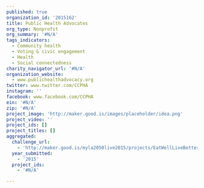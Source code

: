 ```yaml
---
published: true
organization_id: '2015162'
title: Public Health Advocates
org_type: Nonprofit
org_summary: '#N/A'
tags_indicators:
  - Community health
  - Voting & civic engagement
  - Health
  - Social connectedness
charity_navigator_url: '#N/A'
organization_website:
  - www.publichealthadvocacy.org
twitter: www.twitter.com/CCPHA
instagram: ''
facebook: www.facebook.com/CCPHA
ein: '#N/A'
zip: '#N/A'
project_image: 'http://maker.good.is/images/placeholder/idea.png'
project_video: ''
project_ids: []
project_titles: []
aggregated:
  challenge_url:
    - 'http://maker.good.is/myla2050live2015/projects/EatWellLiveBetter.html'
  year_submitted:
    - '2015'
  project_ids:
    - '#N/A'

---
```

